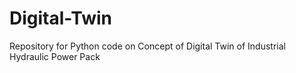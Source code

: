 # Digital-Twin
Repository for Python code on Concept of Digital Twin of Industrial Hydraulic Power Pack
